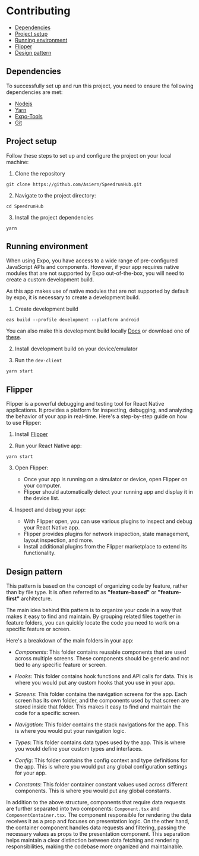 # Contributing

- [Dependencies](#dependencies)
- [Project setup](#project-setup)
- [Running environment](#running-environment)
- [Flipper](#flipper)
- [Design pattern](#design-pattern)

## Dependencies

To successfully set up and run this project, you need to ensure the following dependencies are met:

- [Nodejs](https://nodejs.org/en)
- [Yarn](https://yarnpkg.com/getting-started/install)
- [Expo-Tools](https://expo.dev/tools)
- [Git](https://git-scm.com/downloads)

## Project setup

Follow these steps to set up and configure the project on your local machine:

1. Clone the repository

```
git clone https://github.com/Asiern/SpeedrunHub.git
```

2. Navigate to the project directory:

```
cd SpeedrunHub
```

3. Install the project dependencies

```
yarn
```

## Running environment

When using Expo, you have access to a wide range of pre-configured JavaScript APIs and components. However, if your app requires native modules that are not supported by Expo out-of-the-box, you will need to create a custom development build.

As this app makes use of native modules that are not supported by default by expo, it is necessary to create a development build.

1. Create development build

```
eas build --profile development --platform android
```

You can also make this development build locally [Docs](https://docs.expo.dev/develop/development-builds/introduction/) or download one of [these](https://expo.dev/accounts/asiern/projects/speedruncomapp/builds?channel=development).

2. Install development build on your device/emulator

3. Run the `dev-client`

```
yarn start
```

## Flipper

Flipper is a powerful debugging and testing tool for React Native applications. It provides a platform for inspecting, debugging, and analyzing the behavior of your app in real-time. Here's a step-by-step guide on how to use Flipper:

1. Install [Flipper](https://fbflipper.com/)

2. Run your React Native app:

```
yarn start
```

3. Open Flipper:

   - Once your app is running on a simulator or device, open Flipper on your computer.
   - Flipper should automatically detect your running app and display it in the device list.

4. Inspect and debug your app:
   - With Flipper open, you can use various plugins to inspect and debug your React Native app.
   - Flipper provides plugins for network inspection, state management, layout inspection, and more.
   - Install additional plugins from the Flipper marketplace to extend its functionality.

## Design pattern

This pattern is based on the concept of organizing code by feature, rather than by file type. It is often referred to as **"feature-based"** or **"feature-first"** architecture.

The main idea behind this pattern is to organize your code in a way that makes it easy to find and maintain. By grouping related files together in feature folders, you can quickly locate the code you need to work on a specific feature or screen.

Here's a breakdown of the main folders in your app:

- _Components_: This folder contains reusable components that are used across multiple screens. These components should be generic and not tied to any specific feature or screen.
- _Hooks_: This folder contains hook functions and API calls for data. This is where you would put any custom hooks that you use in your app.
- _Screens_: This folder contains the navigation screens for the app. Each screen has its own folder, and the components used by that screen are stored inside that folder. This makes it easy to find and maintain the code for a specific screen.
- _Navigation_: This folder contains the stack navigations for the app. This is where you would put your navigation logic.
- _Types_: This folder contains data types used by the app. This is where you would define your custom types and interfaces.
- _Config_: This folder contains the config context and type definitions for the app. This is where you would put any global configuration settings for your app.

- _Constants_: This folder container constant values used across different components. This is where you would put any global constants.

In addition to the above structure, components that require data requests are further separated into two components: `Component.tsx` and `ComponentContainer.tsx`. The component responsible for rendering the data receives it as a prop and focuses on presentation logic. On the other hand, the container component handles data requests and filtering, passing the necessary values as props to the presentation component. This separation helps maintain a clear distinction between data fetching and rendering responsibilities, making the codebase more organized and maintainable.
